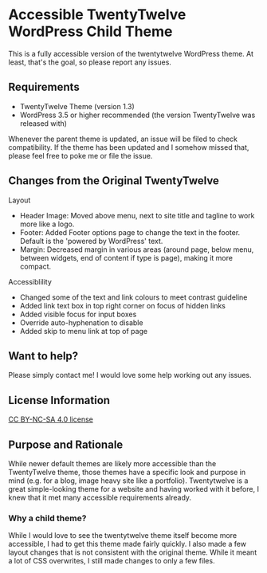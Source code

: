 # Accessible TwentyTwelve WordPress Child Theme
This is a fully accessible version of the twentytwelve WordPress theme. At least, that's the goal, so please report any issues.

## Requirements
* TwentyTwelve Theme (version 1.3)
* WordPress 3.5 or higher recommended (the version TwentyTwelve was released with)

Whenever the parent theme is updated, an issue will be filed to check compatibility. If the theme has been updated and I somehow missed that, please feel free to poke me or file the issue.

## Changes from the Original TwentyTwelve
Layout
* Header Image: Moved above menu, next to site title and tagline to work more like a logo.
* Footer: Added Footer options page to change the text in the footer. Default is the 'powered by WordPress' text.
* Margin: Decreased margin in various areas (around page, below menu, between widgets, end of content if type is page), making it more compact.

Accessiblility
* Changed some of the text and link colours to meet contrast guideline
* Added link text box in top right corner on focus of hidden links
* Added visible focus for input boxes
* Override auto-hyphenation to disable
* Added skip to menu link at top of page

## Want to help?
Please simply contact me! I would love some help working out any issues.

## License Information
[CC BY-NC-SA 4.0 license](http://creativecommons.org/licenses/by-nc-sa/4.0/)

## Purpose and Rationale
While newer default themes are likely more accessible than the TwentyTwelve theme, those themes have a specific look and purpose in mind (e.g. for a blog, image heavy site like a portfolio). Twentytwelve is a great simple-looking theme for a website and having worked with it before, I knew that it met many accessible requirements already.

### Why a child theme?
While I would love to see the twentytwelve theme itself become more accessible, I had to get this theme made fairly quickly. I also made a few layout changes that is not consistent with the original theme. While it meant a lot of CSS overwrites, I still made changes to only a few files.
